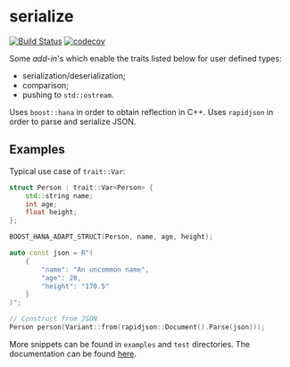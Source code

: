 # serialize

[![Build Status](https://travis-ci.com/nicktrandafil/serialize.svg?branch=master)](https://travis-ci.com/nicktrandafil/serialize)
[![codecov](https://codecov.io/gh/nicktrandafil/serialize/branch/master/graph/badge.svg)](https://codecov.io/gh/nicktrandafil/serialize)

Some *add-in*'s which enable the traits listed below for user defined types:
* serialization/deserialization;
* comparison;
* pushing to `std::ostream`.

Uses `boost::hana` in order to obtain reflection in C++.
Uses `rapidjson` in order to parse and serialize JSON.

## Examples

Typical use case of `trait::Var`:

```cpp
struct Person : trait::Var<Person> {
    std::string name;
    int age;
    float height;
};

BOOST_HANA_ADAPT_STRUCT(Person, name, age, height);

auto const json = R"(
    {
        "name": "An uncommon name",
        "age": 20,
        "height": "170.5"
    }
)";

// Construct from JSON
Person person(Variant::from(rapidjson::Document().Parse(json)));
```

More snippets can be found in `examples` and `test` directories.
The documentation can be found [here](https://nicktrandafil.github.io/serialize).
